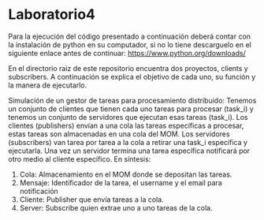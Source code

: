 # Laboratorio4
Para la ejecución del código presentado a continuación deberá contar con la instalación de python en su computador, si no lo tiene descarguelo en el siguiente enlace
antes de continuar: https://www.python.org/downloads/

En el directorio raiz de este repositorio encuentra dos proyectos, clients y subscribers. A continuación se explica el objetivo de cada uno, su función y la manera de ejecutarlo.

Simulación de un gestor de tareas para procesamiento distribuido: Tenemos
un conjunto de clientes que tienen cada uno tareas para procesar (task_i) y tenemos un
conjunto de servidores que ejecutan esas tareas (task_i). Los clientes (publishers) envían a
una cola las tareas específicas a procesar, estas tareas son almacenadas en una cola del
MOM. Los servidores (subscribers) van tarea por tarea a la cola a retirar una task_i
específica y ejecutarla. Una vez un servidor termina una tarea específica notificará por otro
medio al cliente específico. En síntesis:
1. Cola: Almacenamiento en el MOM donde se depositan las tareas.
2. Mensaje: Identificador de la tarea, el username y el email para notificación
3. Cliente: Publisher que envía tareas a la cola.
4. Server: Subscribe quien extrae uno a uno tareas de la cola.

<h3><Ejecución</h3>
  
  
